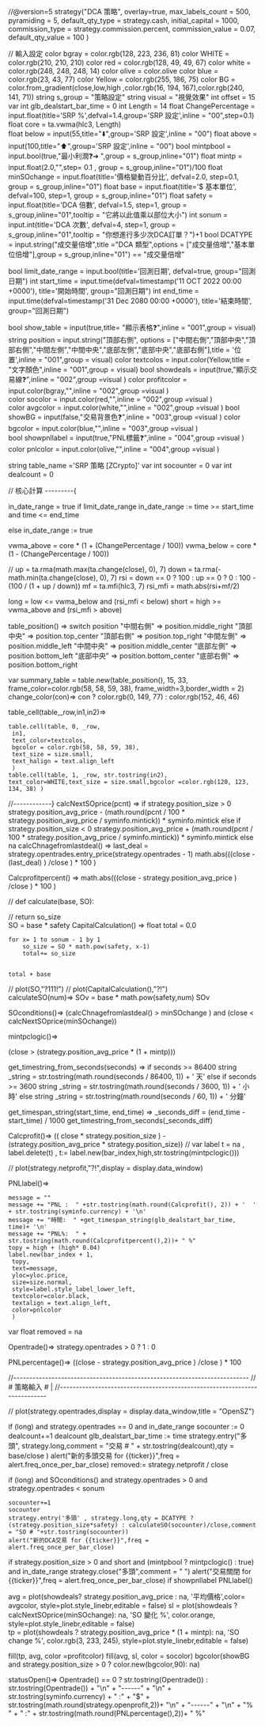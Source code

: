 //@version=5
strategy("DCA 策略", 
   overlay=true,
   max_labels_count = 500,
   pyramiding = 5,
   default_qty_type = strategy.cash,
   initial_capital = 1000,
   commission_type = strategy.commission.percent,
   commission_value = 0.07,
   default_qty_value = 100
   )

// 輸入設定
color bgray                                  = color.rgb(128, 223, 236, 81)
color WHITE                                  = color.rgb(210, 210, 210)
color red                                    = color.rgb(128, 49, 49, 67)
color white                                  = color.rgb(248, 248, 248, 14)
color olive                                  = color.olive
color blue                                   = color.rgb(23, 43, 77)
color Yellow                                 = color.rgb(255, 186, 75)
color BG                                     = color.from_gradient(close,low,high ,color.rgb(16, 194, 167),color.rgb(240, 141, 71))
string s_group                               = "策略設定"
string visual                                = "視覺效果" 
int offset                                   = 15
var int glb_dealstart_bar_time               = 0
int Length                                   = 14
float ChangePercentage                       = input.float(title='SRP %',defval=1.4,group='SRP 設定',inline = "00",step=0.1)
float core                                   = ta.vwma(hlc3, Length)  
float below                                  = input(55,title="⬇️",group='SRP 設定',inline = "00")
float above                                  = input(100,title="⬆️",group='SRP 設定',inline = "00")
bool mintpbool                               = input.bool(true,"最小利潤❓➔ ",group = s_group,inline="01")
float mintp                                  = input.float(2.0,"",step= 0.1 , group = s_group,inline="01")/100
float minSOchange                            = input.float(title='價格變動百分比', defval=2.0, step=0.1, group = s_group,inline="01")
float base                                   = input.float(title='$ 基本單位', defval=100, step=1, group = s_group,inline="01")
float safety                                 = input.float(title='DCA 倍數', defval=1.5, step=1, group = s_group,inline="01",tooltip = "它將以此值乘以部位大小")
int sonum                                    = input.int(title='DCA 次數', defval=4, step=1, group = s_group,inline="01",tooltip = "你想進行多少次DCA訂單？")+1
bool DCATYPE                                 = input.string("成交量倍增",title ="DCA 類型",options = ["成交量倍增","基本單位倍增"],group = s_group,inline="01") == "成交量倍增"


bool limit_date_range                        = input.bool(title='回測日期', defval=true, group="回測日期")
int start_time                               = input.time(defval=timestamp('11 OCT 2022 00:00 +0000'), title='開始時間', group="回測日期")
int end_time                                 = input.time(defval=timestamp('31 Dec 2080 00:00 +0000'), title='結束時間', group="回測日期")

bool show_table                              = input(true,title= "顯示表格❓",inline = "001",group = visual)
string position                              = input.string("頂部右側", options = ["中間右側","頂部中央","頂部右側","中間左側","中間中央","底部左側","底部中央","底部右側"],title = '位置',inline = "001",group = visual)
color textcolos                              = input.color(Yellow,title = "文字顏色",inline = "001",group = visual)
bool showdeals                               = input(true,"顯示交易線❓",inline = "002",group =visual )
color profitcolor                            = input.color(bgray,"",inline = "002",group =visual )  
color socolor                                = input.color(red,"",inline = "002",group =visual )  
color avgcolor                               = input.color(white,"",inline = "002",group =visual )
bool showBG                                  = input(false,"交易背景色❓",inline = "003",group =visual ) 
color bgcolor                                = input.color(blue,"",inline = "003",group =visual )  
bool showpnllabel                            = input(true,"PNL標籤❓",inline = "004",group =visual )
color pnlcolor                               = input.color(olive,"",inline = "004",group =visual ) 



string table_name                            ='SRP 策略 [ZCrypto]'
var int socounter = 0
var int dealcount = 0

// 核心計算 ---------{

in_date_range = true
if limit_date_range
    in_date_range := time >= start_time and time <= end_time
    
else
    in_date_range := true


vwma_above = core * (1 + (ChangePercentage / 100))
vwma_below = core * (1 - (ChangePercentage / 100))

//
up = ta.rma(math.max(ta.change(close), 0), 7)
down = ta.rma(-math.min(ta.change(close), 0), 7)
rsi = down == 0 ? 100 : up == 0 ? 0 : 100 - (100 / (1 + up / down))
mf = ta.mfi(hlc3, 7)
rsi_mfi = math.abs(rsi+mf/2)

long = low <= vwma_below and (rsi_mfi < below)
short = high >= vwma_above and (rsi_mfi > above)

table_position() =>
    switch position
        "中間右側" => position.middle_right
        "頂部中央" => position.top_center
        "頂部右側" => position.top_right
        "中間左側" => position.middle_left
        "中間中央" => position.middle_center
        "底部左側" => position.bottom_left
        "底部中央" => position.bottom_center
        "底部右側" => position.bottom_right      
      
var summary_table          = table.new(table_position(), 15, 33, frame_color=color.rgb(58, 58, 59, 38), frame_width=3,border_width = 2)
change_color(con)=>
    con ? color.rgb(0, 149, 77) : color.rgb(152, 46, 46)    

table_cell(table,_row,in1,in2)=>
    
    table.cell(table, 0, _row, 
     in1, 
     text_color=textcolos,
     bgcolor = color.rgb(58, 58, 59, 38),
     text_size = size.small,
     text_halign = text.align_left
     )
    table.cell(table, 1, _row, str.tostring(in2), text_color=WHITE,text_size = size.small,bgcolor =color.rgb(120, 123, 134, 38) )

//------------}
calcNextSOprice(pcnt) =>
    if strategy.position_size > 0
        strategy.position_avg_price - (math.round(pcnt / 100 * strategy.position_avg_price / syminfo.mintick)) * syminfo.mintick
    else if strategy.position_size < 0
        strategy.position_avg_price + (math.round(pcnt / 100 * strategy.position_avg_price / syminfo.mintick)) * syminfo.mintick
    else
        na
calcChnagefromlastdeal() =>
    last_deal = strategy.opentrades.entry_price(strategy.opentrades - 1)
    math.abs(((close - (last_deal)  ) /close )  * 100 )


Calcprofitpercent() =>
    math.abs(((close - strategy.position_avg_price  ) /close )  * 100 )


// def calculate(base, SO):
    
//     return so_size    
SO = base * safety
CapitalCalculation() =>
    float total = 0.0

    for x= 1 to sonum - 1 by 1
        so_size = SO * math.pow(safety, x-1)
        total+= so_size


    total + base

// plot(SO,"?111!") 
// plot(CapitalCalculation(),"?!")    
calculateSO(num)=>
    SOv = base * math.pow(safety,num)
    SOv

SOconditions()=>
    (calcChnagefromlastdeal() > minSOchange ) and (close < calcNextSOprice(minSOchange))
   

mintpclogic()=> 

   (close > (strategy.position_avg_price * (1 + mintp)))

get_timestring_from_seconds(seconds) =>
    if seconds >= 86400
        string _string = str.tostring(math.round(seconds / 86400, 1)) + ' 天'
    else if seconds >= 3600
        string _string = str.tostring(math.round(seconds / 3600, 1)) + ' 小時'
    else
        string _string = str.tostring(math.round(seconds / 60, 1)) + ' 分鐘'

get_timespan_string(start_time, end_time) =>
    _seconds_diff = (end_time - start_time) / 1000
    get_timestring_from_seconds(_seconds_diff)

Calcprofit()=>
    (( close * strategy.position_size ) - (strategy.position_avg_price * strategy.position_size))
// var label t = na , label.delete(t) , t:= label.new(bar_index,high,str.tostring(mintpclogic()))

// plot(strategy.netprofit,"?!",display = display.data_window)

PNLlabel()=>    
          
    message = ""    
    message += "PNL :  " +str.tostring(math.round(Calcprofit(), 2)) + '  ' + str.tostring(syminfo.currency) + '\n'
    message += "時間:  " +get_timespan_string(glb_dealstart_bar_time, time)+ '\n'
    message += "PNL%:  " + str.tostring(math.round(Calcprofitpercent(),2))+ " %"
    topy = high + (high* 0.04)  
    label.new(bar_index + 1,
     topy, 
     text=message,
     yloc=yloc.price, 
     size=size.normal, 
     style=label.style_label_lower_left, 
     textcolor=color.black, 
     textalign = text.align_left,
     color=pnlcolor
     ) 


var float removed = na

Opentrade()=>
    strategy.opentrades > 0 ? 1 : 0

PNLpercentage()=> ((close - strategy.position_avg_price  ) /close )  * 100 

//--------------------------------------------------------------------------
//                        # 策略輸入 #                              |
//--------------------------------------------------------------------------

// plot(strategy.opentrades,display = display.data_window,title = "OpenSZ")

if (long) and strategy.opentrades == 0 and in_date_range
    socounter := 0
    dealcount+=1
    dealcount
    glb_dealstart_bar_time      := time
    strategy.entry("多頭", strategy.long,comment = "交易 # " + str.tostring(dealcount),qty = base/close )
    alert("新的多頭交易 for {{ticker}}",freq = alert.freq_once_per_bar_close)
    removed:= strategy.netprofit / close

if (long) and  SOconditions() and strategy.opentrades > 0 and strategy.opentrades < sonum
    
    socounter+=1
    socounter
    strategy.entry('多頭' , strategy.long,qty = DCATYPE ? (strategy.position_size*safety) : calculateSO(socounter)/close,comment = "SO # "+str.tostring(socounter))
    alert("新的DCA交易 for {{ticker}}",freq = alert.freq_once_per_bar_close)
    
if strategy.position_size > 0 and short and (mintpbool ? mintpclogic() : true) and in_date_range
    strategy.close("多頭",comment = " ")
    alert("交易關閉 for {{ticker}}",freq = alert.freq_once_per_bar_close)
    if showpnllabel
        PNLlabel()








   
avg = plot(showdeals? strategy.position_avg_price : na, '平均價格',color= avgcolor, style=plot.style_linebr,editable = false)
sl = plot(showdeals ? calcNextSOprice(minSOchange): na, 'SO 變化 %', color.orange, style=plot.style_linebr,editable = false)      
tp = plot(showdeals ? strategy.position_avg_price * (1 + mintp): na, 'SO change %', color.rgb(3, 233, 245), style=plot.style_linebr,editable = false)    
   
fill(tp, avg, color =profitcolor)
fill(avg, sl, color = socolor)
bgcolor(showBG and strategy.position_size > 0 ? color.new(bgcolor,90): na)   

statusOpen()=>
    Opentrade() == 0 ? str.tostring(Opentrade()) : str.tostring(Opentrade()) + "\n" + "------" + "\n" +  str.tostring(syminfo.currency) + " :" + "$" + str.tostring(math.round(strategy.openprofit,2))+ "\n" 
         + "------" + "\n" + "% " + " :" + str.tostring(math.round(PNLpercentage(),2))+ " %"
